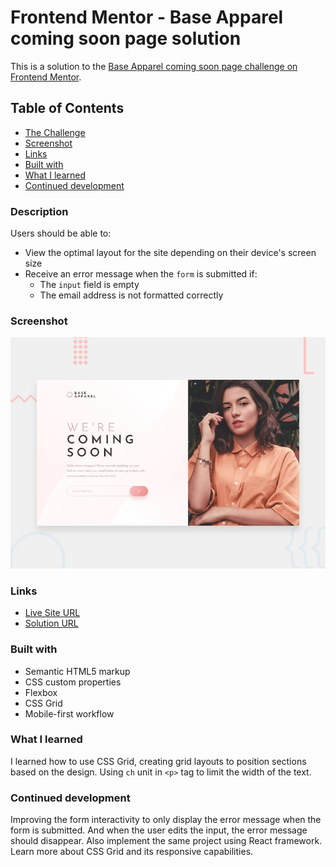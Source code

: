 # Frontend Mentor - Base Apparel coming soon page solution

This is a solution to the [Base Apparel coming soon page challenge on Frontend Mentor](https://www.frontendmentor.io/challenges/base-apparel-coming-soon-page-5d46b47f8db8a7063f9331a0). 

## Table of Contents

- [The Challenge](#the-challenge)
- [Screenshot](#screenshot)
- [Links](#links)
- [Built with](#built-with)
- [What I learned](#what-i-learned)
- [Continued development](#continued-development)

### Description

Users should be able to:

- View the optimal layout for the site depending on their device's screen size
- Receive an error message when the `form` is submitted if:
  - The `input` field is empty
  - The email address is not formatted correctly

### Screenshot

![alt text](design/desktop-preview.jpg)

### Links

- [Live Site URL]()
- [Solution URL]()

### Built with

- Semantic HTML5 markup
- CSS custom properties
- Flexbox
- CSS Grid
- Mobile-first workflow

### What I learned

I learned how to use CSS Grid, creating grid layouts to position sections based on the design. 
Using ```ch``` unit in ```<p>``` tag to limit the width of the text.

### Continued development

Improving the form interactivity to only display the error message when the form is submitted. And when the user edits the input, the error message should disappear. 
Also implement the same project using React framework. 
Learn more about CSS Grid and its responsive capabilities.